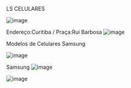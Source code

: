 LS  CELULARES

![image](https://user-images.githubusercontent.com/114025479/205997922-b8146da8-96d7-4d1a-8160-785f2252aa82.png)

Endereço:Curitiba / Praça:Rui Barbosa
![image](https://user-images.githubusercontent.com/114025479/205998529-842038ac-2489-4b39-94a5-0eba653990a2.png)


Modelos de Celulares
Samsung

![image](https://user-images.githubusercontent.com/114025479/205999380-2c609037-3737-4882-a8a3-b7614258c898.png)


Samsung
![image](https://user-images.githubusercontent.com/114025479/205999891-973d8d47-2fe2-4018-abfc-c3875b81dc02.png)

![image](https://user-images.githubusercontent.com/114025479/205999998-2ae8e9b4-1363-406d-8113-b312e525583e.png)
